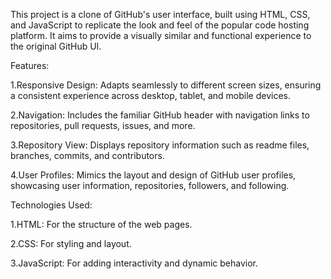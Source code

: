 This project is a clone of GitHub's user interface, built using HTML, CSS, and JavaScript to replicate the look and feel of the popular code hosting platform. It aims to provide a visually similar and functional experience to the original GitHub UI.

Features:

1.Responsive Design: Adapts seamlessly to different screen sizes, ensuring a consistent experience across desktop, tablet, and mobile devices.

2.Navigation: Includes the familiar GitHub header with navigation links to repositories, pull requests, issues, and more.

3.Repository View: Displays repository information such as readme files, branches, commits, and contributors.

4.User Profiles: Mimics the layout and design of GitHub user profiles, showcasing user information, repositories, followers, and following.

Technologies Used:

1.HTML: For the structure of the web pages.

2.CSS: For styling and layout.

3.JavaScript: For adding interactivity and dynamic behavior.

